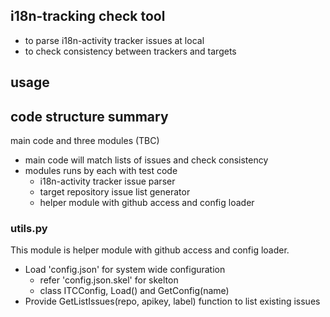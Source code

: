 ## i18n-tracking check tool

* to parse i18n-activity tracker issues at local
* to check consistency between trackers and targets

## usage

## code structure summary

main code and three modules (TBC)

* main code will match lists of issues and check consistency
* modules runs by each with test code
  * i18n-activity tracker issue parser
  * target repository issue list generator
  * helper module with github access and config loader

### utils.py
  
This module is helper module with github access and config loader.

* Load 'config.json' for system wide configuration
  * refer 'config.json.skel' for skelton
  * class ITCConfig, Load() and GetConfig(name)
* Provide GetListIssues(repo, apikey, label) function to list existing issues

